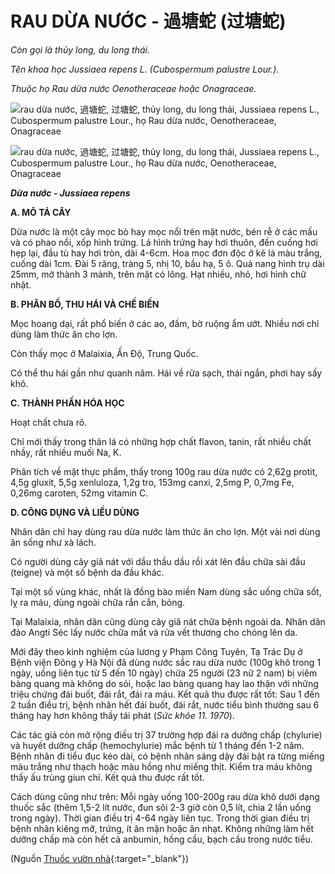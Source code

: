 # RAU DỪA NƯỚC - 過塘蛇 (过塘蛇)

*Còn gọi là thủy long, du long thái.*

*Tên khoa học Jussiaea repens L. (Cubospermum palustre Lour.).*

*Thuộc họ Rau dừa nước Oenotheraceae hoặc Onagraceae.*

![rau dừa nước, 過塘蛇, 过塘蛇, thủy long, du long thái, Jussiaea repens L., Cubospermum palustre Lour., họ Rau dừa nước, Oenotheraceae, Onagraceae](/imgs/caythuoc/dtl/rau-dua-nuoc.jpg)

![rau dừa nước, 過塘蛇, 过塘蛇, thủy long, du long thái, Jussiaea repens L., Cubospermum palustre Lour., họ Rau dừa nước, Oenotheraceae, Onagraceae](/imgs/caythuoc/dtl/rau-dua-nuoc-2.jpg)

***Dừa nước - Jussiaea repens***

**A. MÔ TẢ CÂY**

Dừa nước là một cây mọc bò hay mọc nổi trên mặt nước, bén rễ ở các mấu và có phao nổi, xốp hình trứng. Lá hình trứng hay hơi thuôn, đến cuống hơi hẹp lại, đầu tù hay hơi tròn, dài 4-6cm. Hoa mọc đơn độc ở kẽ lá màu trắng, cuống dài 1cm. Đài 5 răng, tràng 5, nhị 10, bầu hạ, 5 ô. Quả nang hình trụ dài 25mm, mở thành 3 mảnh, trên mặt có lông. Hạt nhiều, nhỏ, hơi hình chữ nhật.

**B. PHÂN BỐ, THU HÁI VÀ CHẾ BIẾN**

Mọc hoang dại, rất phổ biến ở các ao, đầm, bờ ruộng ẩm ướt. Nhiều nơi chỉ dùng làm thức ăn cho lợn.

Còn thấy mọc ở Malaixia, Ấn Độ, Trung Quốc.

Có thể thu hái gần như quanh năm. Hái về rửa sạch, thái ngắn, phơi hay sấy khô.

**C. THÀNH PHẦN HÓA HỌC**

Hoạt chất chưa rõ.

Chỉ mới thấy trong thân lá có những hợp chất flavon, tanin, rất nhiều chất nhầy, rất nhiều muối Na, K.

Phân tích về mặt thực phẩm, thấy trong 100g rau dừa nước có 2,62g protit, 4,5g gluxit, 5,5g xenluloza, 1,2g tro, 153mg canxi, 2,5mg P, 0,7mg Fe, 0,26mg caroten, 52mg vitamin C.

**D. CÔNG DỤNG VÀ LIỀU DÙNG**

Nhân dân chỉ hay dùng rau dừa nước làm thức ăn cho lợn. Một vài nơi dùng ăn sống như xà lách.

Có người dùng cây giã nát với dầu thầu dầu rồi xát lên đầu chữa sài đầu (teigne) và một số bệnh da đầu khác.

Tại một số vùng khác, nhất là đồng bào miền Nam dùng sắc uống chữa sốt, lỵ ra máu, dùng ngoài chữa rắn cắn, bỏng.

Tại Malaixia, nhân dân cũng dùng cây giã nát chữa bệnh ngoài da. Nhân dân đảo Angti Séc lấy nước chữa mắt và rửa vết thương cho chóng lên da.

Mới đây theo kinh nghiệm của lương y Phạm Công Tuyên, Tạ Trác Dụ ở Bệnh viện Đông y Hà Nội đã dùng nước sắc rau dừa nước (100g khô trong 1 ngày, uống liên tục từ 5 đến 10 ngày) chữa 25 người (23 nữ 2 nam) bị viêm bàng quang mà không do sỏi, hoặc lao bàng quang hay lao thận với những triệu chứng đái buốt, đái rắt, đái ra máu. Kết quả thu được rất tốt: Sau 1 đến 2 tuần điều trị, bệnh nhân hết đái buốt, đái rắt, nước tiểu bình thường sau 6 tháng hay hơn không thấy tái phát (*Sức khỏe 11. 1970*).

Các tác giả còn mở rộng điều trị 37 trường hợp đái ra dưỡng chấp (chylurie) và huyết dưỡng chấp (hemochylurie) mắc bệnh từ 1 tháng đến 1-2 năm. Bệnh nhân đi tiểu đục kéo dài, có bệnh nhân sáng dậy đái bật ra từng miếng màu trắng như thạch hoặc màu hồng như miếng thịt. Kiểm tra máu không thấy ấu trùng giun chỉ. Kết quả thu được rất tốt.

Cách dùng cũng như trên: Mỗi ngày uống 100-200g rau dừa khô dưới dạng thuốc sắc (thêm 1,5-2 lít nước, đun sôi 2-3 giờ còn 0,5 lít, chia 2 lần uống trong ngày). Thời gian điều trị 4-64 ngày liên tục. Trong thời gian điều trị bệnh nhân kiêng mỡ, trứng, ít ăn mặn hoặc ăn nhạt. Không những làm hết dưỡng chấp mà còn hết cả anbumin, hồng cầu, bạch cầu trong nước tiểu.


(Nguồn [Thuốc vườn nhà](http://thuocvuonnha.com){:target="_blank"})
